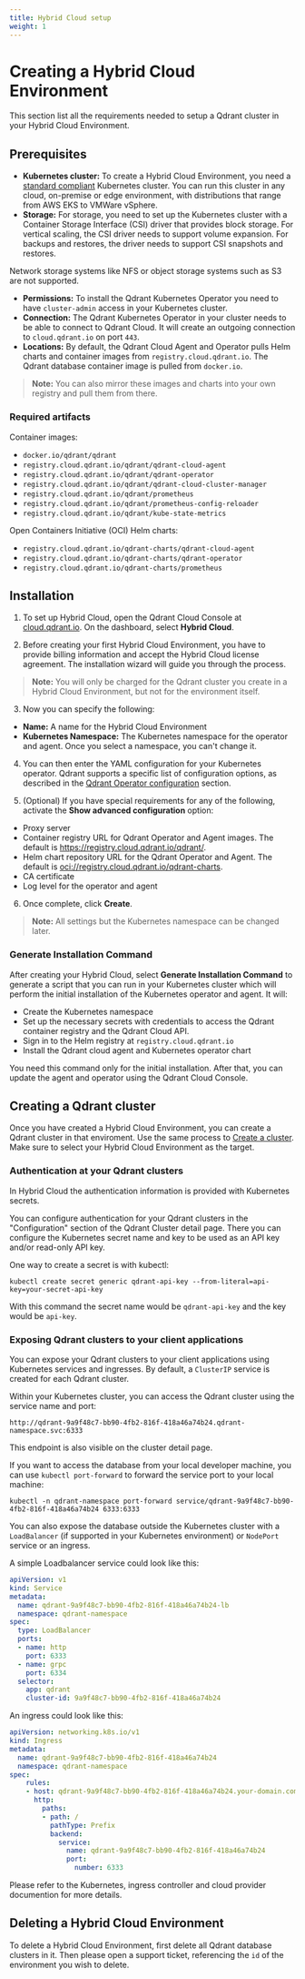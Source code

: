 ```yaml
---
title: Hybrid Cloud setup
weight: 1
---
```


# Creating a Hybrid Cloud Environment

This section list all the requirements needed to setup a Qdrant cluster in your Hybrid Cloud Environment.

## Prerequisites

- **Kubernetes cluster:** To create a Hybrid Cloud Environment, you need a [standard compliant](https://www.cncf.io/training/certification/software-conformance/) Kubernetes cluster. You can run this cluster in any cloud, on-premise or edge environment, with distributions that range from AWS EKS to VMWare vSphere.
- **Storage:** For storage, you need to set up the Kubernetes cluster with a Container Storage Interface (CSI) driver that provides block storage. For vertical scaling, the CSI driver needs to support volume expansion. For backups and restores, the driver needs to support CSI snapshots and restores.
<aside role="status">Network storage systems like NFS or object storage systems such as S3 are not supported.</aside>

- **Permissions:** To install the Qdrant Kubernetes Operator you need to have `cluster-admin` access in your Kubernetes cluster.
- **Connection:** The Qdrant Kubernetes Operator in your cluster needs to be able to connect to Qdrant Cloud. It will create an outgoing connection to `cloud.qdrant.io` on port `443`.
- **Locations:** By default, the Qdrant Cloud Agent and Operator pulls Helm charts and container images from `registry.cloud.qdrant.io`. The Qdrant database container image is pulled from `docker.io`.

> **Note:** You can also mirror these images and charts into your own registry and pull them from there.

### Required artifacts

Container images:
- `docker.io/qdrant/qdrant`
- `registry.cloud.qdrant.io/qdrant/qdrant-cloud-agent`
- `registry.cloud.qdrant.io/qdrant/qdrant-operator`
- `registry.cloud.qdrant.io/qdrant/qdrant-cloud-cluster-manager`
- `registry.cloud.qdrant.io/qdrant/prometheus`
- `registry.cloud.qdrant.io/qdrant/prometheus-config-reloader`
- `registry.cloud.qdrant.io/qdrant/kube-state-metrics`

Open Containers Initiative (OCI) Helm charts:
- `registry.cloud.qdrant.io/qdrant-charts/qdrant-cloud-agent`
- `registry.cloud.qdrant.io/qdrant-charts/qdrant-operator`
- `registry.cloud.qdrant.io/qdrant-charts/prometheus`

## Installation

1. To set up Hybrid Cloud, open the Qdrant Cloud Console at [cloud.qdrant.io](https://cloud.qdrant.io). On the dashboard, select **Hybrid Cloud**.

2. Before creating your first Hybrid Cloud Environment, you have to provide billing information and accept the Hybrid Cloud license agreement. The installation wizard will guide you through the process. 

> **Note:** You will only be charged for the Qdrant cluster you create in a Hybrid Cloud Environment, but not for the environment itself.

3. Now you can specify the following:

- **Name:** A name for the Hybrid Cloud Environment
- **Kubernetes Namespace:** The Kubernetes namespace for the operator and agent. Once you select a namespace, you can't change it.

4. You can then enter the YAML configuration for your Kubernetes operator. Qdrant supports a specific list of configuration options, as described in the [Qdrant Operator configuration](/documentation/hybrid-cloud/operator-configuration/) section.

5. (Optional) If you have special requirements for any of the following, activate the **Show advanced configuration** option:

- Proxy server
- Container registry URL for Qdrant Operator and Agent images. The default is <https://registry.cloud.qdrant.io/qdrant/>.
- Helm chart repository URL for the Qdrant Operator and Agent. The default is <oci://registry.cloud.qdrant.io/qdrant-charts>.
- CA certificate
- Log level for the operator and agent

6. Once complete, click **Create**.

> **Note:** All settings but the Kubernetes namespace can be changed later.

### Generate Installation Command

After creating your Hybrid Cloud, select **Generate Installation Command** to generate a script that you can run in your Kubernetes cluster which will perform the initial installation of the Kubernetes operator and agent. It will:

- Create the Kubernetes namespace
- Set up the necessary secrets with credentials to access the Qdrant container registry and the Qdrant Cloud API.
- Sign in to the Helm registry at `registry.cloud.qdrant.io`
- Install the Qdrant cloud agent and Kubernetes operator chart

You need this command only for the initial installation. After that, you can update the agent and operator using the Qdrant Cloud Console.

## Creating a Qdrant cluster

Once you have created a Hybrid Cloud Environment, you can create a Qdrant cluster in that enviroment. Use the same process to [Create a cluster](/documentation/cloud/create-cluster/). Make sure to select your Hybrid Cloud Environment as the target.

### Authentication at your Qdrant clusters

In Hybrid Cloud the authentication information is provided with Kubernetes secrets.

You can configure authentication for your Qdrant clusters in the "Configuration" section of the Qdrant Cluster detail page. There you can configure the Kubernetes secret name and key to be used as an API key and/or read-only API key.

One way to create a secret is with kubectl:

```shell
kubectl create secret generic qdrant-api-key --from-literal=api-key=your-secret-api-key
```

With this command the secret name would be `qdrant-api-key` and the key would be `api-key`.

### Exposing Qdrant clusters to your client applications

You can expose your Qdrant clusters to your client applications using Kubernetes services and ingresses. By default, a `ClusterIP` service is created for each Qdrant cluster. 

Within your Kubernetes cluster, you can access the Qdrant cluster using the service name and port:

```
http://qdrant-9a9f48c7-bb90-4fb2-816f-418a46a74b24.qdrant-namespace.svc:6333
```

This endpoint is also visible on the cluster detail page.

If you want to access the database from your local developer machine, you can use `kubectl port-forward` to forward the service port to your local machine:

```
kubectl -n qdrant-namespace port-forward service/qdrant-9a9f48c7-bb90-4fb2-816f-418a46a74b24 6333:6333
```

You can also expose the database outside the Kubernetes cluster with a `LoadBalancer` (if supported in your Kubernetes environment) or `NodePort` service or an ingress.

A simple Loadbalancer service could look like this:

```yaml
apiVersion: v1
kind: Service
metadata:
  name: qdrant-9a9f48c7-bb90-4fb2-816f-418a46a74b24-lb
  namespace: qdrant-namespace
spec:
  type: LoadBalancer
  ports:
  - name: http
    port: 6333
  - name: grpc
    port: 6334
  selector:
    app: qdrant
    cluster-id: 9a9f48c7-bb90-4fb2-816f-418a46a74b24
```

An ingress could look like this:

```yaml
apiVersion: networking.k8s.io/v1
kind: Ingress
metadata:
  name: qdrant-9a9f48c7-bb90-4fb2-816f-418a46a74b24
  namespace: qdrant-namespace
spec:
    rules:
    - host: qdrant-9a9f48c7-bb90-4fb2-816f-418a46a74b24.your-domain.com
      http:
        paths:
        - path: /
          pathType: Prefix
          backend:
            service:
              name: qdrant-9a9f48c7-bb90-4fb2-816f-418a46a74b24
              port:
                number: 6333
```

Please refer to the Kubernetes, ingress controller and cloud provider documention for more details.

## Deleting a Hybrid Cloud Environment

To delete a Hybrid Cloud Environment, first delete all Qdrant database clusters in it. Then please open a support ticket, referencing the `id` of the environment you wish to delete.
